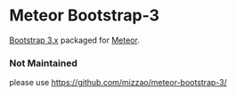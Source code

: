 Meteor Bootstrap-3
==================

[Bootstrap 3.x](http://getbootstrap.com) packaged for [Meteor](http://meteor.com).


### Not Maintained 

please use https://github.com/mizzao/meteor-bootstrap-3/